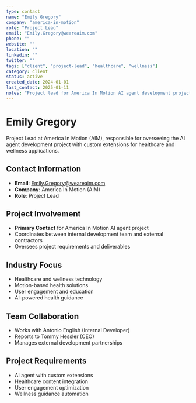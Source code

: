 ```yaml
---
type: contact
name: "Emily Gregory"
company: "america-in-motion"
role: "Project Lead"
email: "Emily.Gregory@weareaim.com"
phone: ""
website: ""
location: ""
linkedin: ""
twitter: ""
tags: ["client", "project-lead", "healthcare", "wellness"]
category: client
status: active
created_date: 2024-01-01
last_contact: 2025-01-11
notes: "Project lead for America In Motion AI agent development project"
---
```


# Emily Gregory

Project Lead at America In Motion (AIM), responsible for overseeing the AI agent development project with custom extensions for healthcare and wellness applications.

## Contact Information

- **Email**: Emily.Gregory@weareaim.com
- **Company**: America In Motion (AIM)
- **Role**: Project Lead

## Project Involvement

- **Primary Contact** for America In Motion AI agent project
- Coordinates between internal development team and external contractors
- Oversees project requirements and deliverables

## Industry Focus

- Healthcare and wellness technology
- Motion-based health solutions
- User engagement and education
- AI-powered health guidance

## Team Collaboration

- Works with Antonio English (Internal Developer)
- Reports to Tommy Hessler (CEO)
- Manages external development partnerships

## Project Requirements

- AI agent with custom extensions
- Healthcare content integration
- User engagement optimization
- Wellness guidance automation